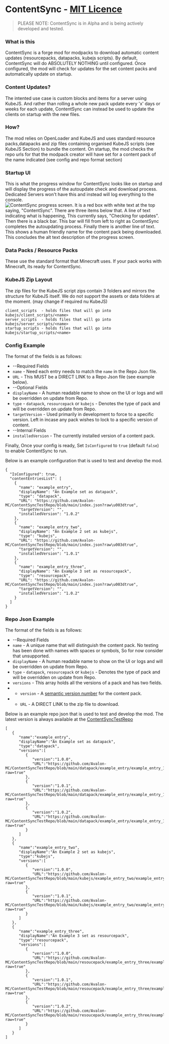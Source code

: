 
# ContentSync - [MIT Licence](https://github.com/Avalon-MC/ContentSync/blob/main/LICENSE)
> PLEASE NOTE: ContentSync is in Alpha and is being actively developed and tested.

### What is this

ContentSync is a forge mod for modpacks to download automatic content updates (resourcepacks, datapacks, kubejs scripts). By default, ContentSync will do ABSOLUTELY NOTHING until configured.
Once configured, the mod will check for updates for the set content packs and automatically update on startup.

### Content Updates?
The intented use case is custom blocks and items for a server using KubeJS. And rather than rolling a whole new pack update every 'x' days or weeks for each update, ContentSync can instead be used to update the clients on startup with the new files. 

### How?
The mod relies on OpenLoader and KubeJS and uses standard resource packs,datapacks and zip files containing organised KubeJS scripts (see KubeJS Section) to bundle the content. On startup, the mod checks the repo urls for that the modpack creator will have set for a content pack of the name indicated (see config and repo format section)

### Startup UI
This is what the progress window for ContentSync looks like on startup and will display the progress of the autoupdate check and download process.
Dedicated Servers won't have this and instead will log everything to the console. 
![ContentSync progress screen. It is a red box with white text at the top saying, "ContentSync". There are three items below that. A line of text indicating what is happening, This currently says, "Checking for updates". Then there is a black bar. This bar will fill from left to right as ContentSync completes the autoupdating process. Finally there is another line of text. This shows a human friendly name for the content pack being downloaded. This concludes the alt text description of the progress screen.](https://cdn.discordapp.com/attachments/822105402372128798/1030920442942337124/unknown.png "ContentSync progress screen.")

### Data Packs / Resource Packs
These use the standard format that Minecraft uses. If your pack works with Minecraft, its ready for ContentSync.

### KubeJS Zip Layout
The zip files for the KubeJS script zips contain 3 folders and mirrors the structure for KubeJS itself.
We do not support the assets or data folders at the moment. (may change if required nu KubeJS)
```
client_scripts  - holds files that will go into kubejs/client_scripts/<name>
server_scripts  - holds files that will go into kubejs/server_scripts/<name>
startup_scripts - holds files that will go into kubejs/startup_scripts/<name>

```

### Config Example
The format of the fields is as follows:
* --Required Fields
* `name` - Need each entry needs to match the `name` in the Repo Json file. 
* `URL` - This MUST be a DIRECT LINK to a Repo Json file (see example below).
* --Optional Fields
* `displayName` - A human readable name to show on the UI or logs and will be overridden on update from Repo.
* `type` - `datapack`, `resourcepack` or `kubejs` - Denotes the type of pack and will be overridden on update from Repo.
 * `targetVersion` - Used primarily in development to force to a specific version. Left in incase any pack wishes to lock to a specific version of content.
* --Internal Fields
* `installedVersion` - The currently installed version of a content pack.

Finally, Once your config is ready, Set `IsConfigured` to `true` (default `false`) to enable ContentSync to run. 

Below is an example configuration that is used to test and develop the mod.
```
{
  "IsConfigured": true,
  "contentEntriesList": [
    {
      "name": "example_entry",
      "displayName": "An Example set as datapack",
      "type": "datapack",
      "URL": "https://github.com/Avalon-MC/ContentSyncTestRepo/blob/main/index.json?raw\u003dtrue",
      "targetVersion": "",
      "installedVersion": "1.0.2"
    },
    {
      "name": "example_entry_two",
      "displayName": "An Example 2 set as kubejs",
      "type": "kubejs",
      "URL": "https://github.com/Avalon-MC/ContentSyncTestRepo/blob/main/index.json?raw\u003dtrue",
      "targetVersion": "",
      "installedVersion": "1.0.1"
    },
    {
      "name": "example_entry_three",
      "displayName": "An Example 3 set as resourcepack",
      "type": "resourcepack",
      "URL": "https://github.com/Avalon-MC/ContentSyncTestRepo/blob/main/index.json?raw\u003dtrue",
      "targetVersion": "",
      "installedVersion": "1.0.2"
    }
  ]
}
```


### Repo Json Example
The format of the fields is as follows:
* --Required Fields
* `name` - A unique name that will distinguish the content pack. No testing has been done with names with spaces or symbols, So for now consider that unsupported.
* `displayName` - A human readable name to show on the UI or logs and will be overridden on update from Repo.
* `type` - `datapack`, `resourcepack` or `kubejs` - Denotes the type of pack and will be overridden on update from Repo.
 * `versions` - This array holds all the versions of a pack and has two fields.
 *  * `version` - A [semantic version number](https://semver.org) for the content pack.
 *  * `URL` - A DIRECT LINK to the zip file to download.


Below is an example repo json that is used to test and develop the mod. The latest version is always available at the [ContentSyncTestRepo](https://github.com/Avalon-MC/ContentSyncTestRepo)
```
[
   {
      "name":"example_entry",
      "displayName":"An Example set as datapack",
	  "type":"datapack",
      "versions":[
         {
            "version":"1.0.0",
            "URL":"https://github.com/Avalon-MC/ContentSyncTestRepo/blob/main/datapack/example_entry/example_entry_1.0.0.zip?raw=true"
         },
         {
            "version":"1.0.1",
            "URL":"https://github.com/Avalon-MC/ContentSyncTestRepo/blob/main/datapack/example_entry/example_entry_1.0.1.zip?raw=true"
         },
         {
            "version":"1.0.2",
            "URL":"https://github.com/Avalon-MC/ContentSyncTestRepo/blob/main/datapack/example_entry/example_entry_1.0.2.zip?raw=true"
         }
      ]
   },
   {
      "name":"example_entry_two",
      "displayName":"An Example 2 set as kubejs",
	  "type":"kubejs",
      "versions":[
         {
            "version":"1.0.0",
            "URL":"https://github.com/Avalon-MC/ContentSyncTestRepo/blob/main/kubejs/example_entry_two/example_entry_two_1.0.0.zip?raw=true"
         },
         {
            "version":"1.0.1",
            "URL":"https://github.com/Avalon-MC/ContentSyncTestRepo/blob/main/kubejs/example_entry_two/example_entry_two_1.0.1.zip?raw=true"
         }
      ]
   },
   {
      "name":"example_entry_three",
      "displayName":"An Example 3 set as resourcepack",
	  "type":"resourcepack",
      "versions":[
         {
            "version":"1.0.0",
            "URL":"https://github.com/Avalon-MC/ContentSyncTestRepo/blob/main/resoucepack/example_entry_three/example_entry_three_1.0.0.zip?raw=true"
         },
         {
            "version":"1.0.1",
            "URL":"https://github.com/Avalon-MC/ContentSyncTestRepo/blob/main/resoucepack/example_entry_three/example_entry_three_1.0.1.zip?raw=true"
         },
         {
            "version":"1.0.2",
            "URL":"https://github.com/Avalon-MC/ContentSyncTestRepo/blob/main/resoucepack/example_entry_three/example_entry_three_1.0.2.zip?raw=true"
         }
      ]
   }
]
```
